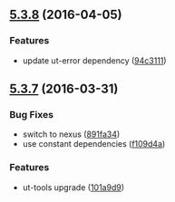 <a name="5.3.8"></a>
## [5.3.8](https://git.softwaregroup-bg.com/ut5/ut-port-script/compare/v5.3.7...v5.3.8) (2016-04-05)


### Features

* update ut-error dependency ([94c3111](https://git.softwaregroup-bg.com/ut5/ut-port-script/commit/94c3111))



<a name="5.3.7"></a>
## [5.3.7](https://git.softwaregroup-bg.com/ut5/ut-port-script/compare/v5.3.5...v5.3.7) (2016-03-31)


### Bug Fixes

* switch to nexus ([891fa34](https://git.softwaregroup-bg.com/ut5/ut-port-script/commit/891fa34))
* use constant dependencies ([f109d4a](https://git.softwaregroup-bg.com/ut5/ut-port-script/commit/f109d4a))

### Features

* ut-tools upgrade ([101a9d9](https://git.softwaregroup-bg.com/ut5/ut-port-script/commit/101a9d9))



